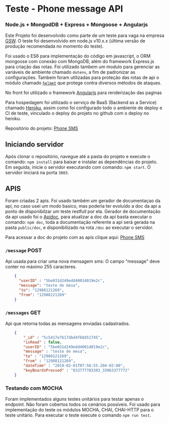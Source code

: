 # Teste - Phone message API
### Node.js + MongodDB + Express + Mongoose + Angularjs

Este Projeto foi desenvolvido como parte de um teste para vaga na empresa [GSW](https://www.gsw.com.br/sao-jose-dos-campos-sp).
O teste foi desenvolvido em node.js v10.x.x (última versão de produção recomendada no momento do teste).

Foi usado o ES6 para implementação do código em javascript, o ORM mongoose com conexão com MongoDB, além do framework Express.js para criação das rotas.
Foi utilizado tambem um modulo para gerenciar as variáveis de ambiente chamado ` dotenv `, a fim de padronizar as configurações.
Tambem foram utilizadas para proteção das rotas de api o módulo chamado [` helmet `](https://helmetjs.github.io/) que protege contra diversos métodos de ataques. 

No front foi utilizado o framework [Angularjs](https://angularjs.org/) para renderização das paginas

Para hospedagem foi utilizado o serviço de BaaS (Backend as a Service) chamado [Heroku](https://www.heroku.com/), assim como foi configurado todo o ambiente
de deploy e CI de teste, vinculado o deploy do projeto no github com o deploy no heroku.

Repositório do projeto: [Phone SMS](https://github.com/WelingtonMonteiro/phone-message)

## Iniciando servidor
Após clonar o repositório, navegue até a pasta do projeto e execute o comando: ` npm install ` para baixar e instalar as dependências do projeto.
Em seguida, inicie o servidor executando com comando: `npm start`.  O servidor iniciará na porta `3003`.


## APIS
Foram criadas 2 apis.
Foi usado também um gerador de documentaçao da api, no caso usei um modo basico, mas poderia ter evoluído a doc da api a ponto de disponibilzar um teste restfull por ela.
Gerador de documentação da api usado foi o [Apidoc](http://apidocjs.com/), para atualizar a doc da api basta executar o comando: ` npm doc `, 
toda a documentação referente a api será gerada na pasta ` public/doc `, e disponibilizado na rota `/doc` ao executar o servidor.

Para acessar a doc do projeto com as apis clique aqui: [Phone SMS](https://phone-send-sms.herokuapp.com/doc/)

###	`/message` POST 
Api usada para criar uma nova mensagem sms:
O campo "message" deve conter no máximo 255 caracteres.

```json
    {  
      "userID" : "5be031d249edd40014019e2c",
      "message": "teste de mesa",
      "to": "12988121269",
      "from": "12988121269"
    }
```
### `/messages` GET 
Api que retorna todas as mensagens enviadas cadastrados.

```json
    {
        "_id" : "5c5417e7617dbd4f68d51745",
        "isRead" : false,
        "userID" : "5be031d249edd40014019e2c",
        "message" : "teste de mesa",
        "to" : "12988121269",
        "from" : "12988121269",
        "dateTime" : "2019-02-01T07:56:55.204-02:00",
        "keyBoardsPressed" : "833777783303_33063377772"
    }
```

### Testando com MOCHA
Foram implementados alguns testes unitários para testar apenas o endpoint. Não foram cobertos todos os cenários possíveis.
Foi usado para implementação do teste os módulos MOCHA, CHAI, CHAI-HTTP para o teste unitário.
Para executar o teste execute o comando `npm run test`.
